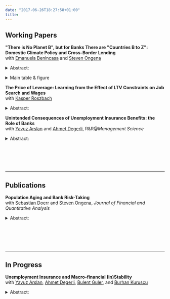 ```yaml
---
date: "2017-06-26T18:27:58+01:00"
title: 
---
```

## Working Papers 
**"There is No Planet B", but for Banks There are "Countries B to Z": Domestic Climate Policy and Cross-Border Lending**<br>
with <u>[Emanuela Benincasa](https://emanuelabenincasa.wordpress.com/)</u> and <u>[Steven Ongena](https://sites.google.com/site/stevenongena/)</u> <a href="https://papers.ssrn.com/sol3/papers.cfm?abstract_id=4075737" target="_blank" rel="noopener noreferrer" class="ai ai-ssrn"></a><a href="https://gkabas.netlify.app/files/BenincasaKabasOngena.pdf" target="_blank" rel="noopener noreferrer" class="fa-regular fa-file-pdf" style="margin-left:0.2em; width: 28px; color: #3B5998"></a> <details><summary>Abstract: </summary>
We provide evidence that banks increase cross-border lending in response to higher climate policy stringency in their home countries. Saturating with granular set of fixed effects and including a rich set of control variables, we show that the increase in cross-border lending is not driven by loan demand and/or other bank home country characteristics. In line with banks use cross-border lending as a regulatory arbitrage tool, the increase in cross-border lending occurs only if banks' home countries have more stringent climate policy compared to their borrowers' countries. The effect is stronger for large, lowly capitalized banks with high NPL ratios and for banks with more experience in cross-border lending. Our results suggest that without a global cooperation, cross-border lending can be a channel that reduces the effectiveness of climate policies.</details>

<details><summary>Main table & figure </summary>
  <iframe src="https://raw.githubusercontent.com/gkabas/cupper-hugo-theme/blob/master/static/images/DeltaCCPI.pdf" width="500" height="600"> </iframe>
</details>

**The Price of Leverage: Learning from the Effect of LTV Constraints on Job Search and Wages**<br>
with <u>[Kasper Roszbach](https://sites.google.com/view/kasperroszbach)</u> <a href="https://papers.ssrn.com/sol3/papers.cfm?abstract_id=3835232" target="_blank" rel="noopener noreferrer" class="ai ai-ssrn"></a><a href="https://gkabas.netlify.app/files/KabasRoszbach2021.pdf" target="_blank" rel="noopener noreferrer" class="fa-regular fa-file-pdf" style="margin-left:0.2em; width: 28px; color: #3B5998"></a><details><summary>Abstract: </summary>Does households' leverage matter for their job search, matching in the labor market, and wages? To answer this question we exploit a loan-to-value ratio restriction in Norway that exogenously reduces household leverage and a sample of displaced workers who lost their jobs due to mass layoffs. We find that a reduction in leverage improves the starting wages of displaced workers. Lower leverage allows workers to prolong their unemployment duration, find jobs in higher paying firms, and switch into new occupations and industries. The positive effects are long-lasting and more pronounced for young and higher educated workers. Our results indicate that policies aimed at limiting households' leverage have the potential to substantially improve their labor market outcomes by reducing the frictions that leverage creates in the job search.</details>

**Unintended Consequences of Unemployment Insurance Benefits: the Role of Banks**<br>
with <u>[Yavuz Arslan](https://yavuzarslan.org/)</u> and <u>[Ahmet Degerli](https://sites.google.com/view/ahmetdegerli/home)</u>, R&R@<i>Management Science</i> <a href="https://papers.ssrn.com/sol3/papers.cfm?abstract_id=3280437" target="_blank" rel="noopener noreferrer" class="ai ai-ssrn"></a><details><summary>Abstract: </summary>
We use disaggregated U.S. data and a border discontinuity design to show that more generous unemployment insurance (UI) policies lower bank deposits. We test several channels that could explain this decline and find evidence consistent with households lowering their precautionary savings. Since deposits are the largest and most stable source of funding for banks, the decrease in deposits affects bank lending. Banks that raise deposits in states with generous UI policies squeeze their small business lending. Furthermore, counties that are served by these banks experience a higher unemployment rate and lower wage growth.</details>

<div class="clear"></div>
<br><br />
<br><br />
<hr class="solid">

## Publications

**Population Aging and Bank Risk-Taking**<br>
with <u>[Sebastian Doerr](https://www.bis.org/author/sebastian_doerr.htm)</u> and <u>[Steven Ongena](https://sites.google.com/site/stevenongena/)</u>, <i>Journal of Financial and Quantitative Analysis</i>  <a href="https://papers.ssrn.com/sol3/papers.cfm?abstract_id=3430184" target="_blank" rel="noopener noreferrer" class="ai ai-ssrn"></a><details><summary>Abstract: </summary>
Does population aging affect bank lending? To answer this question we exploit geographic variation in population aging across U.S. counties to provide the first evidence on its impact on bank risk-taking. We find that banks more exposed to aging counties experience deposit inflows due to seniors' higher savings rate. They consequently extend more credit, but relax lending standards: Loan-to-income ratios increase and application rejection rates decline. Exposed banks also see a sharper rise in nonperforming loans during downturns, suggesting that population aging may lead to financial instability. These results are in line with an increase in savings and a decline in investment opportunities induced by population aging.</details>

<div class="clear"></div>
<br><br />
<br><br />
<hr class="solid">

## In Progress

**Unemployment Insurance and Macro-financial (In)Stability**<br>
with <u>[Yavuz Arslan](https://yavuzarslan.org/)</u>, <u>[Ahmet Degerli](https://sites.google.com/view/ahmetdegerli/home)</u>, <u>[Bulent Guler](https://bguler.pages.iu.edu/)</u>, and <u>[Burhan Kuruscu](https://sites.google.com/site/bkuruscu/research)</u><details><summary>Abstract: </summary>
We question the predominantly held view that unemployment insurance (UI) policies automatically stabilize economic fluctuations. We argue that, while UI policies may stabilize downturns ex-post, ex-ante it amplifies the upswings. As a result, in many cases, such policies may increase the volatility. The underlying mechanism is that when UI benefits become more generous left tail income risk declines. As a result household reduce their savings and increase borrowing. In particular, we show that down payment ratios decline, mortgage credit volume, hence household leverage increases. As households demand more credit, the size of bank assets, in particular the size of mortgage portfolio increases. The weakening of balance sheet strength in return increases the vulnerability to shocks that works against the stabilization effects UI benefits. On top of these, more generous UI benefits enable consumers to increase their debt more during favorable times. As a result booms get amplified with higher UI benefits.</details>

